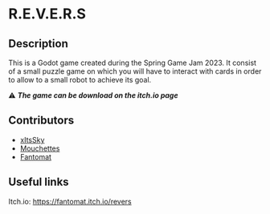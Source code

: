 # R.E.V.E.R.S

## Description

This is a Godot game created during the Spring Game Jam 2023. It consist of a small puzzle game on which you will have to interact with cards in order to allow to a small robot to achieve its goal.

⚠️ <b><i>The game can be download on the itch.io page</i></b>

## Contributors

- [xItsSky](https://github.com/xItsSky)
- [Mouchettes](https://github.com/mouchettes)
- [Fantomat](https://github.com/mathisaillot)

## Useful links
Itch.io: https://fantomat.itch.io/revers
